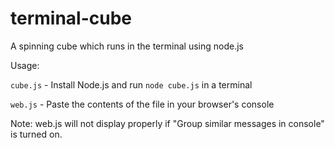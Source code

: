# terminal-cube
A spinning cube which runs in the terminal using node.js

Usage:

`cube.js` - Install Node.js and run `node cube.js` in a terminal

`web.js` - Paste the contents of the file in your browser's console

Note: web.js will not display properly if "Group similar messages in console" is turned on.
